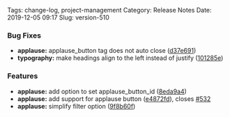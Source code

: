 
Tags: change-log, project-management
Category: Release Notes
Date: 2019-12-05 09:17
Slug: version-510

<!-- yaspeller ignore:start -->

### Bug Fixes

- **applause:** applause_button tag does not auto close ([d37e691](https://github.com/Pelican-Elegant/elegant/commit/d37e691e0592bded8dd42531ceacfa61147ad078))
- **typography:** make headings align to the left instead of justify ([101285e](https://github.com/Pelican-Elegant/elegant/commit/101285e0884ea365e9e3272e6f914fe373fa27fb))

### Features

- **applause:** add option to set applause_button_id ([8eda9a4](https://github.com/Pelican-Elegant/elegant/commit/8eda9a4cc7c588ff09a520e9f7fa183d1fb11031))
- **applause:** add support for applause button ([e4872fd](https://github.com/Pelican-Elegant/elegant/commit/e4872fd558964c3007c516fc616314c88de49eef)), closes [#532](https://github.com/Pelican-Elegant/elegant/issues/532)
- **applause:** simplify filter option ([9f8b60f](https://github.com/Pelican-Elegant/elegant/commit/9f8b60fc3cbc08e7e21cef08f7e44658131677dd))

<!-- yaspeller ignore:end -->
